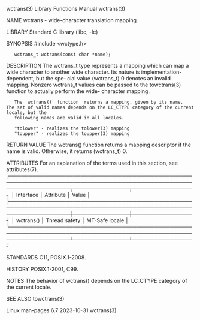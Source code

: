 wctrans(3)							   Library Functions Manual							    wctrans(3)

NAME
       wctrans - wide-character translation mapping

LIBRARY
       Standard C library (libc, -lc)

SYNOPSIS
       #include <wctype.h>

       wctrans_t wctrans(const char *name);

DESCRIPTION
       The wctrans_t type represents a mapping which can map a wide character to another wide character.  Its nature is implementation-dependent, but the spe‐
       cial value (wctrans_t) 0 denotes an invalid mapping.  Nonzero wctrans_t values can be passed to the towctrans(3) function to actually perform the wide-
       character mapping.

       The  wctrans()  function	 returns a mapping, given by its name.	The set of valid names depends on the LC_CTYPE category of the current locale, but the
       following names are valid in all locales.

	   "tolower" - realizes the tolower(3) mapping
	   "toupper" - realizes the toupper(3) mapping

RETURN VALUE
       The wctrans() function returns a mapping descriptor if the name is valid.  Otherwise, it returns (wctrans_t) 0.

ATTRIBUTES
       For an explanation of the terms used in this section, see attributes(7).
       ┌────────────────────────────────────────────────────────────────────────────────────────────────────────────────────┬───────────────┬────────────────┐
       │ Interface													    │ Attribute	    │ Value	     │
       ├────────────────────────────────────────────────────────────────────────────────────────────────────────────────────┼───────────────┼────────────────┤
       │ wctrans()													    │ Thread safety │ MT-Safe locale │
       └────────────────────────────────────────────────────────────────────────────────────────────────────────────────────┴───────────────┴────────────────┘

STANDARDS
       C11, POSIX.1-2008.

HISTORY
       POSIX.1-2001, C99.

NOTES
       The behavior of wctrans() depends on the LC_CTYPE category of the current locale.

SEE ALSO
       towctrans(3)

Linux man-pages 6.7							  2023-10-31								    wctrans(3)
